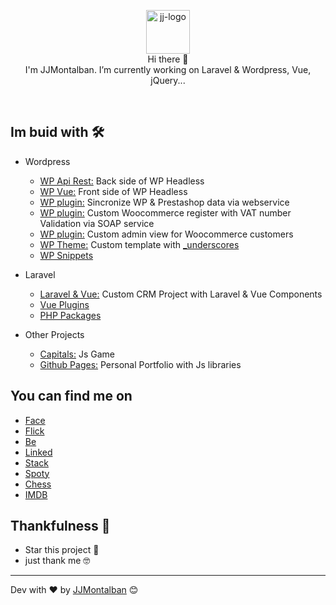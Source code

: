 <p align="center">

  <a href="https://jjmontalban.github.io" target="_blank">
    <img alt="jj-logo" height="70" alt="Amplication Logo" src="https://filmder.jjmontalban.com/img/logoJJ.png"/>
  </a>
  <br>
  Hi there 👋
  <br>
  I'm JJMontalban. I’m currently working on Laravel & Wordpress, Vue, jQuery...
</p>
 <br>



## Im buid with 🛠️

* Wordpress

  * [WP Api Rest:](https://github.com/jjmontalban/filmder-back) Back side of WP Headless
  * [WP Vue:](https://github.com/jjmontalban/filmder-front) Front side of WP Headless
  * [WP plugin:](https://github.com/jjmontalban/ps-webservice) Sincronize WP & Prestashop data via webservice
  * [WP plugin:](https://github.com/jjmontalban/fmk-register) Custom Woocommerce register with VAT number Validation via SOAP service
  * [WP plugin:](https://github.com/jjmontalban/wp-customers) Custom admin view for Woocommerce customers 
  * [WP Theme:](https://github.com/jjmontalban/caramelotattoo) Custom template with [_underscores](https://underscores.me/)
  * [WP Snippets](https://gist.github.com/jjmontalban)


* Laravel

  * [Laravel & Vue:](https://github.com/jjmontalban/gbc) Custom CRM Project with Laravel & Vue Components
  * [Vue Plugins](https://github.com/jjmontalban/LVB)
  * [PHP Packages](https://github.com/jjmontalban/BORME)


* Other Projects

  * [Capitals:](https://github.com/jjmontalban/capitalsGame/blob/master/index.html) Js Game
  * [Github Pages:](https://jjmontalban.github.io) Personal Portfolio with Js libraries


## You can find me on

* [Face](https://www.facebook.com/jjm0ntalban)
* [Flick](https://www.flickr.com/photos/kinkijurado/)
* [Be](https://www.behance.net/jjmontalban)
* [Linked](https://www.linkedin.com/in/jjmontalban/)
* [Stack](https://stackoverflow.com/users/11540055/jjmontalban)
* [Spoty](https://open.spotify.com/user/kinorro?si=Pk1jXLNHS-ildPBBtPObmA&nd=1)
* [Chess](https://www.chess.com/member/jjmontalban)
* [IMDB](https://www.imdb.com/user/ur22137408/)



## Thankfulness 🎁

* Star this project 📢 
* just thank me 🤓

---
Dev with ❤️ by [JJMontalban](https://jjmontalban.github.io) 😊
